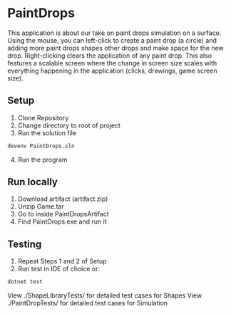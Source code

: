 # PaintDrops
This application is about our take on paint drops simulation on a surface. Using the mouse, you can left-click to create a paint drop (a circle) and adding more paint drops shapes other drops and make space for the new drop. Right-clicking clears the application of any paint drop. This also features a scalable screen where the change in screen size scales with everything happening in the application (clicks, drawings, game screen size).

## Setup

1. Clone Repository
2. Change directory to root of project
3. Run the solution file
```bash
devenv PaintDrops.sln
```
4. Run the program

## Run locally
1. Download artifact (artifact.zip)
2. Unzip Game.tar
3. Go to inside PaintDropsArtifact
4. Find PaintDrops.exe and run it

## Testing

1. Repeat Steps 1 and 2 of Setup
2. Run test in IDE of choice or:
```bash
dotnet test
```

View ./ShapeLibraryTests/ for detailed test cases for Shapes
View ./PaintDropTests/ for detailed test cases for Simulation
